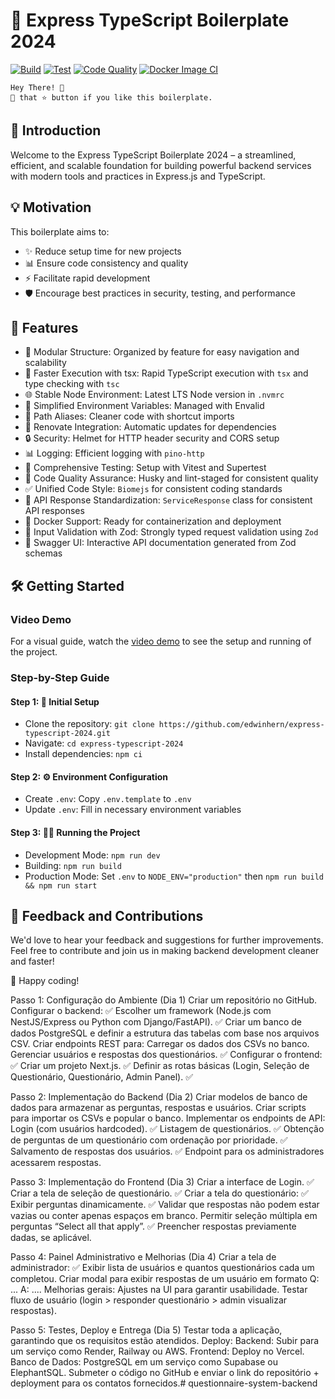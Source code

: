 # 🚀 Express TypeScript Boilerplate 2024

[![Build](https://github.com/edwinhern/express-typescript-2024/actions/workflows/build.yml/badge.svg)](https://github.com/edwinhern/express-typescript-2024/actions/workflows/build.yml)
[![Test](https://github.com/edwinhern/express-typescript-2024/actions/workflows/test.yml/badge.svg)](https://github.com/edwinhern/express-typescript-2024/actions/workflows/test.yml)
[![Code Quality](https://github.com/edwinhern/express-typescript-2024/actions/workflows/code-quality.yml/badge.svg)](https://github.com/edwinhern/express-typescript-2024/actions/workflows/code-quality.yml)
[![Docker Image CI](https://github.com/edwinhern/express-typescript-2024/actions/workflows/docker-image.yml/badge.svg)](https://github.com/edwinhern/express-typescript-2024/actions/workflows/docker-image.yml)

``` code
Hey There! 🙌 
🤾 that ⭐️ button if you like this boilerplate. 
```

## 🌟 Introduction

Welcome to the Express TypeScript Boilerplate 2024 – a streamlined, efficient, and scalable foundation for building powerful backend services with modern tools and practices in Express.js and TypeScript.

## 💡 Motivation

This boilerplate aims to:

- ✨ Reduce setup time for new projects
- 📊 Ensure code consistency and quality
- ⚡  Facilitate rapid development
- 🛡️ Encourage best practices in security, testing, and performance

## 🚀 Features

- 📁 Modular Structure: Organized by feature for easy navigation and scalability
- 💨 Faster Execution with tsx: Rapid TypeScript execution with `tsx` and type checking with `tsc`
- 🌐 Stable Node Environment: Latest LTS Node version in `.nvmrc`
- 🔧 Simplified Environment Variables: Managed with Envalid
- 🔗 Path Aliases: Cleaner code with shortcut imports
- 🔄 Renovate Integration: Automatic updates for dependencies
- 🔒 Security: Helmet for HTTP header security and CORS setup
- 📊 Logging: Efficient logging with `pino-http`
- 🧪 Comprehensive Testing: Setup with Vitest and Supertest
- 🔑 Code Quality Assurance: Husky and lint-staged for consistent quality
- ✅ Unified Code Style: `Biomejs` for consistent coding standards
- 📃 API Response Standardization: `ServiceResponse` class for consistent API responses
- 🐳 Docker Support: Ready for containerization and deployment
- 📝 Input Validation with Zod: Strongly typed request validation using `Zod`
- 🧩 Swagger UI: Interactive API documentation generated from Zod schemas

## 🛠️ Getting Started

### Video Demo

For a visual guide, watch the [video demo](https://github.com/user-attachments/assets/b1698dac-d582-45a0-8d61-31131732b74e) to see the setup and running of the project.

### Step-by-Step Guide

#### Step 1: 🚀 Initial Setup

- Clone the repository: `git clone https://github.com/edwinhern/express-typescript-2024.git`
- Navigate: `cd express-typescript-2024`
- Install dependencies: `npm ci`

#### Step 2: ⚙️ Environment Configuration

- Create `.env`: Copy `.env.template` to `.env`
- Update `.env`: Fill in necessary environment variables

#### Step 3: 🏃‍♂️ Running the Project

- Development Mode: `npm run dev`
- Building: `npm run build`
- Production Mode: Set `.env` to `NODE_ENV="production"` then `npm run build && npm run start`

## 🤝 Feedback and Contributions

We'd love to hear your feedback and suggestions for further improvements. Feel free to contribute and join us in making backend development cleaner and faster!

🎉 Happy coding!




Passo 1: Configuração do Ambiente (Dia 1)
Criar um repositório no GitHub.
Configurar o backend: ✅
Escolher um framework (Node.js com NestJS/Express ou Python com Django/FastAPI). ✅
Criar um banco de dados PostgreSQL e definir a estrutura das tabelas com base nos arquivos CSV.
Criar endpoints REST para:
Carregar os dados dos CSVs no banco.
Gerenciar usuários e respostas dos questionários. ✅
Configurar o frontend: ✅
Criar um projeto Next.js. ✅
Definir as rotas básicas (Login, Seleção de Questionário, Questionário, Admin Panel). ✅

Passo 2: Implementação do Backend (Dia 2)
Criar modelos de banco de dados para armazenar as perguntas, respostas e usuários.
Criar scripts para importar os CSVs e popular o banco.
Implementar os endpoints de API:
Login (com usuários hardcoded). ✅
Listagem de questionários. ✅
Obtenção de perguntas de um questionário com ordenação por prioridade. ✅
Salvamento de respostas dos usuários. ✅
Endpoint para os administradores acessarem respostas.

Passo 3: Implementação do Frontend (Dia 3)
Criar a interface de Login. ✅
Criar a tela de seleção de questionário. ✅
Criar a tela do questionário: ✅
Exibir perguntas dinamicamente. ✅
Validar que respostas não podem estar vazias ou conter apenas espaços em branco.
Permitir seleção múltipla em perguntas “Select all that apply”. ✅
Preencher respostas previamente dadas, se aplicável.

Passo 4: Painel Administrativo e Melhorias (Dia 4)
Criar a tela de administrador: ✅
Exibir lista de usuários e quantos questionários cada um completou.
Criar modal para exibir respostas de um usuário em formato Q: ... A: ....
Melhorias gerais:
Ajustes na UI para garantir usabilidade.
Testar fluxo de usuário (login > responder questionário > admin visualizar respostas).


Passo 5: Testes, Deploy e Entrega (Dia 5)
Testar toda a aplicação, garantindo que os requisitos estão atendidos.
Deploy:
Backend: Subir para um serviço como Render, Railway ou AWS.
Frontend: Deploy no Vercel.
Banco de Dados: PostgreSQL em um serviço como Supabase ou ElephantSQL.
Submeter o código no GitHub e enviar o link do repositório + deployment para os contatos fornecidos.# questionnaire-system-backend
